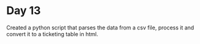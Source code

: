 # Day 13


Created a python script that parses the data from a csv file, process it and convert it to a ticketing table in html.
